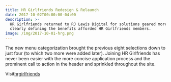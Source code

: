 ```yaml
---
title: HR Girlfriends Redesign & Relaunch
date: 2017-10-02T00:00:00-04:00
description: >-
  HR Girlfriends returned to RJ Lewis Digital for solutions geared more towards
  clearly defining the benefits afforded HR Girlfriends members. 
image: /img/2017-10-01-hrg.png
---
```

The new menu categorization brought the previous eight selections down to just four (to which two more were added later).  Joining HR Girlfriends has never been easier with the more concise application process and the prominent call to action in the header and sprinkled throughout the site.

Visit[hrgirlfriends](http://hrgirlfriends.com/)


